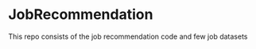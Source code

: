 # JobRecommendation        
This repo consists of the job recommendation code and few job datasets           
    
